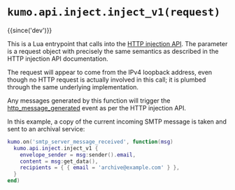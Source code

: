 # `kumo.api.inject.inject_v1(request)`

{{since('dev')}}

This is a Lua entrypoint that calls into the [HTTP injection
API](../http/api_inject_v1.md).  The parameter is a request object with
precisely the same semantics as described in the HTTP injection API
documentation.

The request will appear to come from the IPv4 loopback address, even though
no HTTP request is actually involved in this call; it is plumbed through
the same underlying implementation.

Any messages generated by this function will trigger the
[http_message_generated](../events/http_message_generated.md) event as per the
HTTP injection API.

In this example, a copy of the current incoming SMTP message is taken and sent
to an archival service:

```lua
kumo.on('smtp_server_message_received', function(msg)
  kumo.api.inject.inject_v1 {
    envelope_sender = msg:sender().email,
    content = msg:get_data(),
    recipients = { { email = 'archive@example.com' } },
  }
end)
```

